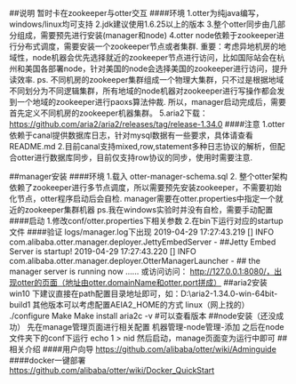 ##说明
    暂时卡在zookeeper与otter交互
####环境
    1.otter为纯java编写，windows/linux均可支持
    2.jdk建议使用1.6.25以上的版本
    3.整个otter同步由几部分组成，需要预先进行安装(manager和node)
    4.otter node依赖于zookeeper进行分布式调度，需要安装一个zookeeper节点或者集群.
        重要：考虑异地机房的地域性，node机器会优先选择就近的zookeeper节点进行访问，比如国际站会在杭州和美国各部署node，针对美国的node会选择美国的zookeeper进行访问，提升读效率. 
        ps. 不同机房的zookeeper集群组成一个物理大集群，只不过是根据地域不同划分为不同逻辑集群，所有地域的node机器对zookeeper进行写操作都会发到一个地域的zookeeper进行paoxs算法仲裁.
        所以，manager启动完成后，需要首先定义不同机房的zookeeper机器集群。
    5.aria2下载：https://github.com/aria2/aria2/releases/tag/release-1.34.0
####注意
    1.otter依赖于canal提供数据库日志，针对mysql数据有一些要求，具体请查看README.md
    2.目前canal支持mixed,row,statement多种日志协议的解析，但配合otter进行数据库同步，目前仅支持row协议的同步，使用时需要注意.
        
##manager安装
####环境
    1.载入 otter-manager-schema.sql
    2. 整个otter架构依赖了zookeeper进行多节点调度，所以需要预先安装zookeeper，不需要初始化节点，otter程序启动后会自检.
    manager需要在otter.properties中指定一个就近的zookeeper集群机器
    ps.我在windows实验时并没有自检，需要手动配置
####启动
    1.修改conf/otter.properties下相关参数
    2.在bin下运行对应的startup文件
####验证
    logs/manager.log下出现
    2019-04-29 17:27:43.219 [] INFO  com.alibaba.otter.manager.deployer.JettyEmbedServer - ##Jetty Embed Server is startup!
    2019-04-29 17:27:43.220 [] INFO  com.alibaba.otter.manager.deployer.OtterManagerLauncher - ## the manager server is running now ......
    或访问访问： http://127.0.0.1:8080/，出现otter的页面（地址由otter.domainName和otter.port拼成）
##aria2安装
    win10 下建议直接在path配置目录地址即可，如：D:\aria2-1.34.0-win-64bit-build1
    其他版本可以考虑配置AEIA2_HOME的方式
    linux（网上找的）
        ./configure
        Make
        Make install
        aria2c -v #可以查看版本
##node安装（还没成功）
    先在manage管理页面进行相关配置
    机器管理-node管理-添加
    之后在node文件夹下的conf下运行
    echo 1 > nid
    然后启动，manage页面变为运行中即可
##相关介绍
####用户向导
    https://github.com/alibaba/otter/wiki/Adminguide
####docker一键部署
    https://github.com/alibaba/otter/wiki/Docker_QuickStart